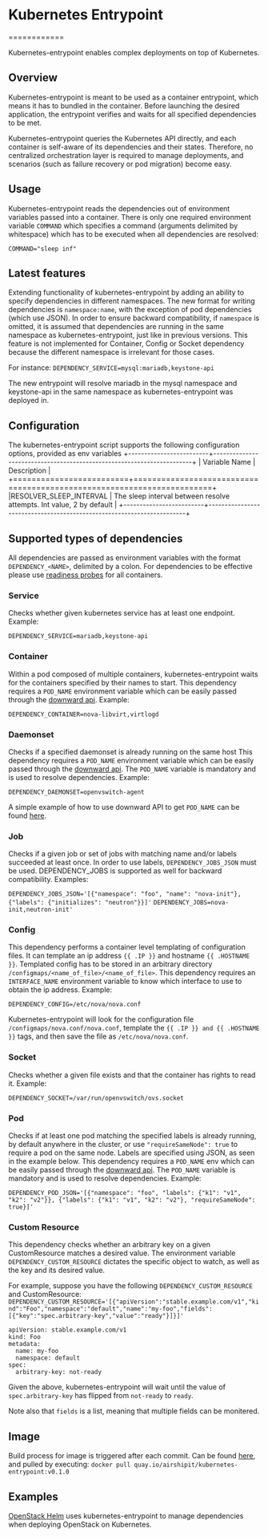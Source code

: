 # Kubernetes Entrypoint

============

Kubernetes-entrypoint enables complex deployments on top of Kubernetes.

## Overview

Kubernetes-entrypoint is meant to be used as a container entrypoint, which means it has to bundled in the container.
Before launching the desired application, the entrypoint verifies and waits for all specified dependencies to be met.

Kubernetes-entrypoint queries the Kubernetes API directly, and each container is self-aware of its dependencies and their states.
Therefore, no centralized orchestration layer is required to manage deployments, and scenarios (such as failure recovery or pod migration) become easy.

## Usage

Kubernetes-entrypoint reads the dependencies out of environment variables passed into a container.
There is only one required environment variable `COMMAND` which specifies a command (arguments delimited by whitespace) which has to be executed when all dependencies are resolved:

`COMMAND="sleep inf"`

## Latest features

Extending functionality of kubernetes-entrypoint by adding an ability to specify dependencies in different namespaces. The new format for writing dependencies is `namespace:name`, with the exception of pod dependencies (which use JSON).
In order to ensure backward compatibility, if `namespace` is omitted, it is assumed that dependencies are running in the same namespace as kubernetes-entrypoint, just like in previous versions.
This feature is not implemented for Container, Config or Socket dependency because the different namespace is irrelevant for those cases.

For instance:
`
DEPENDENCY_SERVICE=mysql:mariadb,keystone-api
`

The new entrypoint will resolve mariadb in the mysql namespace and keystone-api in the same namespace as kubernetes-entrypoint was deployed in.

## Configuration

The kubernetes-entrypoint script supports the following configuration options, provided as env variables
+-------------------------+-----------------------------------------------------------------------+
| Variable Name           | Description                                                           |
+=========================+=======================================================================+
|RESOLVER_SLEEP_INTERVAL  | The sleep interval between resolve attempts. Int value, 2 by default  |
+-------------------------+-----------------------------------------------------------------------+

## Supported types of dependencies

All dependencies are passed as environment variables with the format `DEPENDENCY_<NAME>`, delimited by a colon.
For dependencies to be effective please use [readiness probes](http://kubernetes.io/docs/user-guide/production-pods/#liveness-and-readiness-probes-aka-health-checks) for all containers.

### Service
Checks whether given kubernetes service has at least one endpoint.
Example:

`DEPENDENCY_SERVICE=mariadb,keystone-api`

### Container
Within a pod composed of multiple containers, kubernetes-entrypoint waits for the containers specified by their names to start.
This dependency requires a `POD_NAME` environment variable which can be easily passed through the [downward api](http://kubernetes.io/docs/user-guide/downward-api/).
Example:

`DEPENDENCY_CONTAINER=nova-libvirt,virtlogd`

### Daemonset
Checks if a specified daemonset is already running on the same host
This dependency requires a `POD_NAME` environment variable which can be easily passed through the [downward api](http://kubernetes.io/docs/user-guide/downward-api/).
The `POD_NAME` variable is mandatory and is used to resolve dependencies.
Example:

`DEPENDENCY_DAEMONSET=openvswitch-agent`

A simple example of how to use downward API to get `POD_NAME` can be found [here](https://raw.githubusercontent.com/kubernetes/kubernetes.github.io/master/docs/user-guide/downward-api/dapi-pod.yaml).

### Job
Checks if a given job or set of jobs with matching name and/or labels succeeded at least once.
In order to use labels, `DEPENDENCY_JOBS_JSON` must be used.
DEPENDENCY_JOBS is supported as well for backward compatibility.
Examples:

`DEPENDENCY_JOBS_JSON='[{"namespace": "foo", "name": "nova-init"}, {"labels": {"initializes": "neutron"}}]'`
`DEPENDENCY_JOBS=nova-init,neutron-init'`

### Config
This dependency performs a container level templating of configuration files. It can template an ip address `{{ .IP }}` and hostname `{{ .HOSTNAME }}`.
Templated config has to be stored in an arbitrary directory `/configmaps/<name_of_file>/<name_of_file>`.
This dependency requires an `INTERFACE_NAME` environment variable to know which interface to use to obtain the ip address.
Example:

`DEPENDENCY_CONFIG=/etc/nova/nova.conf`

Kubernetes-entrypoint will look for the configuration file `/configmaps/nova.conf/nova.conf`, template the `{{ .IP }} and {{ .HOSTNAME }}` tags, and then save the file as `/etc/nova/nova.conf`.

### Socket
Checks whether a given file exists and that the container has rights to read it.
Example:

`DEPENDENCY_SOCKET=/var/run/openvswitch/ovs.socket`

### Pod
Checks if at least one pod matching the specified labels is already running, by default anywhere in the cluster, or use `"requireSameNode": true` to require a pod on the same node.
Labels are specified using JSON, as seen in the example below.
This dependency requires a `POD_NAME` env which can be easily passed through the [downward api](http://kubernetes.io/docs/user-guide/downward-api/).
The `POD_NAME` variable is mandatory and is used to resolve dependencies.
Example:

`DEPENDENCY_POD_JSON='[{"namespace": "foo", "labels": {"k1": "v1", "k2": "v2"}}, {"labels": {"k1": "v1", "k2": "v2"}, "requireSameNode": true}]'`

### Custom Resource
This dependency checks whether an arbitrary key on a given CustomResource
matches a desired value. The environment variable `DEPENDENCY_CUSTOM_RESOURCE`
dictates the specific object to watch, as well as the key and its desired
value.

For example, suppose you have the following `DEPENDENCY_CUSTOM_RESOURCE` and CustomResource:
`DEPENDENCY_CUSTOM_RESOURCE='[{"apiVersion":"stable.example.com/v1","kind":"Foo","namespace":"default","name":"my-foo","fields":[{"key":"spec.arbitrary-key","value":"ready"}]}]'`
```
apiVersion: stable.example.com/v1
kind: Foo
metadata:
  name: my-foo
  namespace: default
spec:
  arbitrary-key: not-ready
```
Given the above, kubernetes-entrypoint will wait until the value of
`spec.arbitrary-key` has flipped from `not-ready` to `ready`.

Note also that `fields` is a list, meaning that multiple fields can be monitered.

## Image

Build process for image is triggered after each commit.
Can be found [here](https://quay.io/repository/airshipit/kubernetes-entrypoint?tab=tags), and pulled by executing:
`docker pull quay.io/airshipit/kubernetes-entrypoint:v0.1.0`

## Examples

[OpenStack Helm](https://github.com/openstack/openstack-helm-infra/blob/master/helm-toolkit/templates/snippets/_kubernetes_entrypoint_init_container.tpl) uses kubernetes-entrypoint to manage dependencies when deploying OpenStack on Kubernetes.
